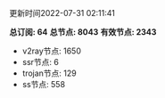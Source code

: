 更新时间2022-07-31 02:11:41

**总订阅: 64**
**总节点: 8043**
**有效节点: 2343**
- v2ray节点: 1650
- ssr节点: 6
- trojan节点: 129
- ss节点: 558
